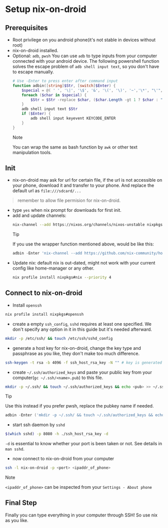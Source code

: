 # Setup nix-on-droid

## Prerequisites

- Root privilege on you android phone(it's not stable in devices without root)
- nix-on-droid installed.
- Optional: `adb`, `pwsh`
    You can use `adb` to type inputs from your computer connected with your android device. 
    The following powershell function solves the escape problem of `adb shell input text`, so you don't have to escape manually.
    ```ps1
    # Use -Enter to press enter after command input
    function adbin([string]$Str, [switch]$Enter) {
        $special = @( ' ', '\|', '\$', '&', '\(', '\)', '~','\*', "\'",'"','<','>')
        foreach ($char in $special) {
            $Str = $Str -replace $char, ($char.Length -gt 1 ? $char : "\$char")
        }
        adb shell input text $Str
        if ($Enter) {
            adb shell input keyevent KEYCODE_ENTER
        }
    }
    ```
    > [!NOTE]
    > You can wrap the same as bash function by `awk` or other text manipulation tools.

## Init

- nix-on-droid may ask for url for certain file, if the url is not accessible on your phone, download it and transfer to your phone. And replace the default url as `file:///sdcard/...`
> remember to allow file permision for nix-on-droid.
- type `yes` when nix prompt for downloads for first init.
- add and update channels: 
    ```sh
    nix-channel --add https://nixos.org/channels/nixos-unstable nixpkgs && nix-channel --add https://github.com/nix-community/home-manager/archive/master.tar.gz home-manager && nix-channel --update
    ```
    > [!TIP]
    > If you use the wrapper function mentioned above, would be like this:
    >```ps1
    >adbin -Enter 'nix-channel --add https://github.com/nix-community/home-manager/archive/release-24.05.tar.gz home-manager'
    >```
- Update nix: default nix is out-dated, might not work with your current config like home-manager or any other.
    ```sh
    nix profile install nixpkgs#nix --priority 4
    ```

## Connect to nix-on-droid

- Install `openssh`

```sh
nix profile install nixpkgs#openssh
```

- create a empty `ssh_config`, `sshd` requires at least one specified. We don't specify any option in it in this guide but it's needed afterward.

```sh
mkdir -p /etc/ssh/ && touch /etc/ssh/sshd_config
```

- generate a host key for nix-on-droid, change the key type and passphrase as you like, they don't make too much difference.

```sh
ssh-keygen -t rsa -b 4096 -f ssh_host_rsa_key -N "" # key is generated in pwd
```

- create `~/.ssh/authorized_keys` and paste your public key from your computer(`gc ~/.ssh/<name>.pub`) to this file.

```sh
mkdir -p ~/.ssh/ && touch ~/.ssh/authorized_keys && echo <pub> >> ~/.ssh/authorized_keys
```

> [!TIP]
> Use this instead if you prefer pwsh, replace the pubkey name if needed.
>```ps1
>adbin -Enter ('mkdir -p ~/.ssh/ && touch ~/.ssh/authorized_keys && echo ''{0}'' >> ~/.ssh/authorized_keys' -f (gc ~/.ssh/id_ed25519.pub))
>```

- start ssh daemon by `sshd`

```sh
$(which sshd) -p 8080 -h ./ssh_host_rsa_key -d
```

`-d` is essential to know whether your port is been taken or not. See details in `man sshd`.

- now connect to nix-on-droid from your computer

```sh
ssh -l nix-on-droid -p <port> <ipaddr_of_phone>
```

> [!NOTE]
> `<ipaddr_of_phone>` can be inspected from your `Settings - About phone`

## Final Step

Finally you can type everything in your computer through SSH! So use nix as you like.
